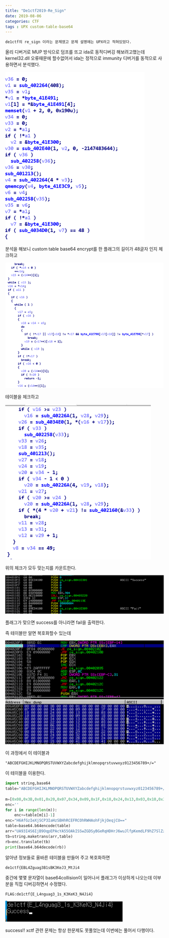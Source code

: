 ```yaml
---
title: "De1ctf2019-Re_Sign" 
date: 2019-08-06
categories: CTF
tags : UPX custom-table-base64
---
```

```
de1ctf의 re_sign 이라는 문제였고 문제 설명에는 UPX라고 적혀있었다.
```

올리 디버거로 MUP 방식으로 덤프를 뜨고 ida로 동적디버깅 해보려고했는데 kernel32.dll 오류때문에 할수없어서 
ida는 정적으로 immunity 디버거를 동적으로 사용하면서 분석했다.



![len](https://raw.githubusercontent.com/slyfizz3/slyfizz3.github.io/master/image/Re_Sign/len.png)

분석을 해보니 custom table base64 encrypt를 한 플래그의 길이가 48글자 인지 체크하고

![check](https://raw.githubusercontent.com/slyfizz3/slyfizz3.github.io/master/image/Re_Sign/check.png)

테이블을 체크하고

![checkdone](https://raw.githubusercontent.com/slyfizz3/slyfizz3.github.io/master/image/Re_Sign/checkdone.png)

위의 체크가 모두 맞는지를 카운트한다.

![fail](https://raw.githubusercontent.com/slyfizz3/slyfizz3.github.io/master/image/Re_Sign/fail.png)

플래그가 맞으면 success를 아니라면 fail을 출력한다.

즉 테이블만 알면 복호화할수 있는데

![table](https://raw.githubusercontent.com/slyfizz3/slyfizz3.github.io/master/image/Re_Sign/table.png)

이 과정에서 이 테이블과 

```
"ABCDEFGHIJKLMNOPQRSTUVWXYZabcdefghijklmnopqrstuvwxyz0123456789+/="
```
이 테이블을 이용한다.

```python
import string,base64
table="ABCDEFGHIJKLMNOPQRSTUVWXYZabcdefghijklmnopqrstuvwxyz0123456789+/="
	
m=[0x08,0x3B,0x01,0x20,0x07,0x34,0x09,0x1F,0x18,0x24,0x13,0x03,0x10,0x38,0x09,0x1B,0x08,0x34,0x13,0x02,0x08,0x22,0x12,0x03,  0x05,0x06,0x12,0x03,0x0F,0x22,0x12,0x17,0x08,0x01,0x29,0x22,0x06,0x24,0x32,0x24,0x0F,0x1F,0x2B,0x24,0x03,0x15,0x41,0x41]
enc=''
for i in range(len(m)):
	enc+=table[m[i]-1]
enc="H6AfGzIeXjSCP3IaHzSBHhRCEFRCOhRWHAohFjkjOeqjCU=="
table=base64.b64encode(table)
arr="UA93I4S6IjB9OqpEPAcYA55OAkISSwZGDSyBGeRqHDHrJ6wuJlfpKemdLF9hZ7SlZzBcXM0fEMEjRPGzT3qiWhj="
tb=string.maketrans(arr,table)
rb=enc.translate(tb)
print(base64.b64decode(rb))
```
알아낸 정보들로 올바른 테이블을 만들어 주고 복호화하면 

```
de1ctf{EBL4Zguag3B1sBK3KeJ3_MtJi4	
```

중간에 몇몇 문자열이 base64collision이 일어나서 플래그가 이상하게 나오는데 이부분을 직접 디버깅하면서 수정했다.

```
FLAG:de1ctf{E_L4nguag3_1s_K3KeK3_N4Ji4}
```

![success](https://raw.githubusercontent.com/slyfizz3/slyfizz3.github.io/master/image/Re_Sign/success.png)

success!!
xctf 관련 문제는 항상 한문제도 못풀었는데 이번에는 풀어서 다행이다.
